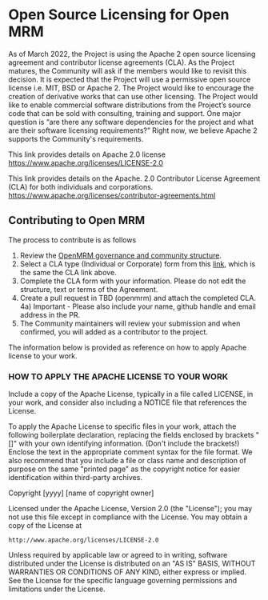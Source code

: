 # Open Source Licensing for Open MRM

As of March 2022, the Project is using the Apache 2 open source licensing agreement and contributor license agreements (CLA).   As the Project matures, the Community will ask if the members would like to revisit this decision.  It is expected that the Project will use a permissive open source license i.e. MIT, BSD or Apache 2.    The Project would like to encourage the creation of derivative works that can use other licensing.   The Project would like to enable commercial software distributions from the Project’s source code that can be sold with consulting, training and support.    One major question is “are there any software dependencies for the project and what are their software licensing requirements?”   Right now, we believe Apache 2 supports the Community's requirements.   

This link provides details on Apache 2.0 license
https://www.apache.org/licenses/LICENSE-2.0

This link provides details on the Apache. 2.0 Contributor License Agreement (CLA) for both individuals and corporations.
https://www.apache.org/licenses/contributor-agreements.html

## Contributing to Open MRM

The process to contribute is as follows

1) Review the [OpenMRM governance and community structure](https://github.com/jbottum/openmrmtest/blob/main/sourecontrol.md).
2) Select a CLA type (Individual or Corporate) form from this [link](https://www.apache.org/licenses/contributor-agreements.html), which is the same the CLA link above.
3) Complete the CLA form with your information.   Please do not edit the structure, text or terms of the Agreement.
4) Create a pull request in TBD (openmrm) and attach the completed CLA.   
    4a) Important - Please also include your name, github handle and email address in the PR.
5) The Community maintainers will review your submission and when confirmed, you will added as a contributor to the project.



The information below is provided as reference on how to apply Apache license to your work.

### HOW TO APPLY THE APACHE LICENSE TO YOUR WORK
Include a copy of the Apache License, typically in a file called LICENSE, in your work, and consider also including a NOTICE file that references the License.

To apply the Apache License to specific files in your work, attach the following boilerplate declaration, replacing the fields enclosed by brackets "[]" with your own identifying information. (Don't include the brackets!) Enclose the text in the appropriate comment syntax for the file format. We also recommend that you include a file or class name and description of purpose on the same "printed page" as the copyright notice for easier identification within third-party archives.

Copyright [yyyy] [name of copyright owner]

Licensed under the Apache License, Version 2.0 (the "License");
you may not use this file except in compliance with the License.
You may obtain a copy of the License at

    http://www.apache.org/licenses/LICENSE-2.0

Unless required by applicable law or agreed to in writing, software
distributed under the License is distributed on an "AS IS" BASIS,
WITHOUT WARRANTIES OR CONDITIONS OF ANY KIND, either express or implied.
See the License for the specific language governing permissions and
limitations under the License.
